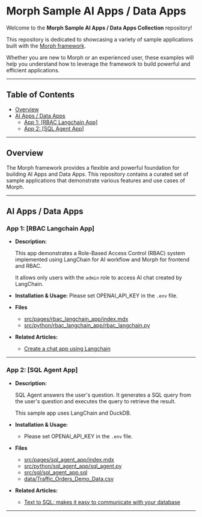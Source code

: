 # Morph Sample AI Apps / Data Apps

Welcome to the **Morph Sample AI Apps / Data Apps Collection** repository!

This repository is dedicated to showcasing a variety of sample applications built with the [Morph framework](https://github.com/morph-data/morph).

Whether you are new to Morph or an experienced user, these examples will help you understand how to leverage the framework to build powerful and efficient applications.

---

## Table of Contents

- [Overview](#overview)
- [AI Apps / Data Apps](#ai-apps-data-apps)
  - [App 1: [RBAC Langchain App]](#rbac-langchain-app)
  - [App 2: [SQL Agent App]](#sql-agent-app)
---

## Overview

The Morph framework provides a flexible and powerful foundation for building AI Apps and Data Apps. This repository contains a curated set of sample applications that demonstrate various features and use cases of Morph.

---

## AI Apps / Data Apps

### App 1: **[RBAC Langchain App]**
- **Description:**

    This app demonstrates a Role-Based Access Control (RBAC) system implemented using LangChain for AI workflow and Morph for frontend and RBAC.

    It allows only users with the `admin` role to access AI chat created by LangChain.

- **Installation & Usage:**
  Please set OPENAI_API_KEY in the `.env` file.
- **Files**
    - [src/pages/rbac_langchain_app/index.mdx](./src/pages/rbac_langchain_app/index.mdx)
    - [src/python/rbac_langchain_app/rbac_langchain.py](./src/python/rbac_langchain_app/rbac_langchain.py)
- **Related Articles:**
  - [Create a chat app using Langchain](https://www.morph-data.io/tools/snippets/item/create-a-chat-app-using-langchain)

---

### App 2: **[SQL Agent App]**
- **Description:**

    SQL Agent answers the user's question. It generates a SQL query from the user's question and executes the query to retrieve the result.

    This sample app uses LangChain and DuckDB.

- **Installation & Usage:**
    - Please set OPENAI_API_KEY in the `.env` file.
- **Files**
    - [src/pages/sql_agent_app/index.mdx](./src/pages/sql_agent_app/index.mdx)
    - [src/python/sql_agent_app/sql_agent.py](./src/python/sql_agent_app/sql_agent.py)
    - [src/sql/sql_agent_app.sql](./src/sql/sql_agent_app.sql)
    - [data/Traffic_Orders_Demo_Data.csv](./data/Traffic_Orders_Demo_Data.csv)
- **Related Articles:**
  - [Text to SQL: makes it easy to communicate with your database](https://www.morph-data.io/tools/snippets/item/text-to-sql-makes-it-easy-to-communicate-with-your-database)
---